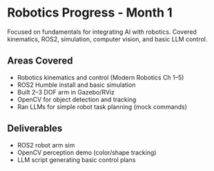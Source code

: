 # Robotics Progress - Month 1

Focused on fundamentals for integrating AI with robotics. Covered kinematics, ROS2, simulation, computer vision, and basic LLM control.

## Areas Covered

- Robotics kinematics and control (Modern Robotics Ch 1–5)
- ROS2 Humble install and basic simulation
- Built 2–3 DOF arm in Gazebo/RViz
- OpenCV for object detection and tracking
- Ran LLMs for simple robot task planning (mock commands)

## Deliverables

- ROS2 robot arm sim
- OpenCV perception demo (color/shape tracking)
- LLM script generating basic control plans

